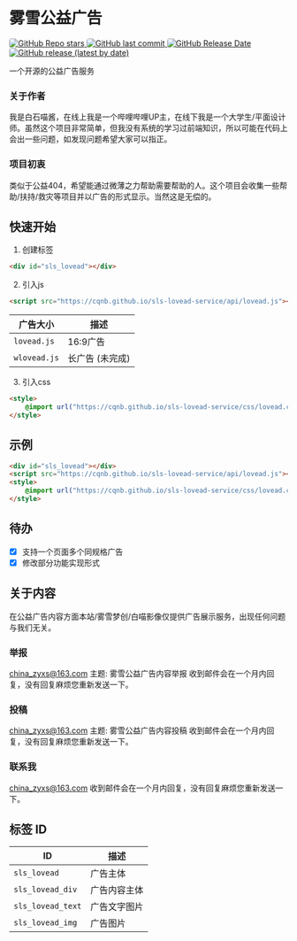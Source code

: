 # 雾雪公益广告

<a href="https://github.com/cqnb/sls-lovead-service">
    <img src="https://img.shields.io/github/stars/cqnb/sls-lovead-service?color=%23181717&label=GitHub%20Repo%20stars&logo=github&style=for-the-badge"
        style="border-radius: 4px !important;" alt="GitHub Repo stars">
</a>

<a href="https://github.com/cqnb/sls-lovead-service">
    <img src="https://img.shields.io/github/last-commit/cqnb/sls-lovead-service?color=%23181717&label=GitHub%20last%20commit&logo=github&style=for-the-badge"
        style="border-radius: 4px !important;" alt="GitHub last commit">
</a>

<a href="https://github.com/cqnb/sls-lovead-service">
    <img src="https://img.shields.io/github/release-date/cqnb/sls-lovead-service?color=%23181717&label=GitHub%20Release%20Date&logo=github&style=for-the-badge"
        style="border-radius: 4px !important;" alt="GitHub Release Date">
</a>

<a href="https://github.com/cqnb/sls-lovead-service">
    <img src="https://img.shields.io/github/v/release/cqnb/sls-lovead-service?color=%23181717&label=GitHub%20release&logo=github&style=for-the-badge"
        style="border-radius: 4px !important;" alt="GitHub release (latest by date)">
</a>

一个开源的公益广告服务

### 关于作者
我是白石喵酱，在线上我是一个哔哩哔哩UP主，在线下我是一个大学生/平面设计师。虽然这个项目非常简单，但我没有系统的学习过前端知识，所以可能在代码上会出一些问题，如发现问题希望大家可以指正。

### 项目初衷
类似于公益404，希望能通过微薄之力帮助需要帮助的人。这个项目会收集一些帮助/扶持/救灾等项目并以广告的形式显示。当然这是无偿的。

## 快速开始
1. 创建标签
```html
<div id="sls_lovead"></div>
```

2. 引入js
```html
<script src="https://cqnb.github.io/sls-lovead-service/api/lovead.js"></script>
```
| 广告大小 | 描述 |
| ------------ | --------------- |
| `lovead.js` | 16:9广告 |
| `wlovead.js` | 长广告 (未完成) |

3. 引入css
```html
<style>
    @import url("https://cqnb.github.io/sls-lovead-service/css/lovead.css");
</style>
```

## 示例
```html
<div id="sls_lovead"></div>
<script src="https://cqnb.github.io/sls-lovead-service/api/lovead.js"></script>
<style>
    @import url("https://cqnb.github.io/sls-lovead-service/css/lovead.css");
</style>
```

<div id="sls_lovead"></div>
<script src="https://cqnb.github.io/sls-lovead-service/api/lovead.js"></script>
<style>
    @import url("https://cqnb.github.io/sls-lovead-service/css/lovead.css");
</style>

## 待办
- [x] 支持一个页面多个同规格广告
- [x] 修改部分功能实现形式

## 关于内容
在公益广告内容方面本站/雾雪梦创/白喵影像仅提供广告展示服务，出现任何问题与我们无关。

### 举报
china_zyxs@163.com
主题: 雾雪公益广告内容举报
收到邮件会在一个月内回复，没有回复麻烦您重新发送一下。

### 投稿
china_zyxs@163.com
主题: 雾雪公益广告内容投稿
收到邮件会在一个月内回复，没有回复麻烦您重新发送一下。

### 联系我
china_zyxs@163.com
收到邮件会在一个月内回复，没有回复麻烦您重新发送一下。

## 标签 ID
| ID | 描述 |
| ----------------- | ------------ |
| `sls_lovead` | 广告主体 |
| `sls_lovead_div` | 广告内容主体 |
| `sls_lovead_text` | 广告文字图片 |
| `sls_lovead_img` | 广告图片 |